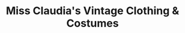 ---
title: "Miss Claudia's Vintage Clothing & Costumes"
url: /new-orleans/miss-claudias-vintage-clothing-und-costumes/
shop: Gebrauchtwaren
---